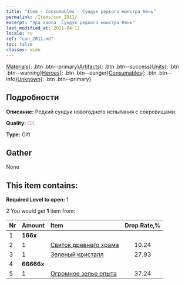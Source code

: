 ```yaml
---
title: "Item - Consumables - Сундук редкого монстра Нянь"
permalink: /Items/con_2011/
excerpt: "Эра хаоса  Сундук редкого монстра Нянь"
last_modified_at: 2021-04-12
locale: ru
ref: "con_2011.md"
toc: false
classes: wide
---
```

 [Materials](/ru/Items/){: .btn .btn--primary}[Artifacts](/ru/Items/Artifacts/){: .btn .btn--success}[Units](/ru/Items/Units/){: .btn .btn--warning}[Heroes](/ru/Items/Heroes/){: .btn .btn--danger}[Consumables](/ru/Items/Consumables/){: .btn .btn--info}[Unknown](/ru/Items/Unknown/){: .btn .btn--primary}

## Подробности
 **Описание:** Редкий сундук новогоднего испытания с сокровищами.

 **Quality:** <span style="color: #DA70D6">OK</span>

 **Type:** Gift

## Gather

  None

## This item contains:

 **Required Level to open:** 1

 2 You would get **1** item  from:

  | Nr | Amount |     Item    | Drop Rate,% |
  |:---|:-------|:------------|:---------:|
  | 1 |  **166x** | <i class="fas fa-gem"/> |  | 2.23 | 
  | 2 | 1 | [Свиток древнего храма](/ru/Items/con_697/) | 10.24 | 
  | 3 | 1 | [Зеленый кристалл](/ru/Items/con_711/) | 27.93 | 
  | 4 |  **66666x** | <i class="fas fa-coins"/> |  | 22.35 | 
  | 5 | 1 | [Огромное зелье опыта](/ru/Items/con_703/) | 37.24 | 
